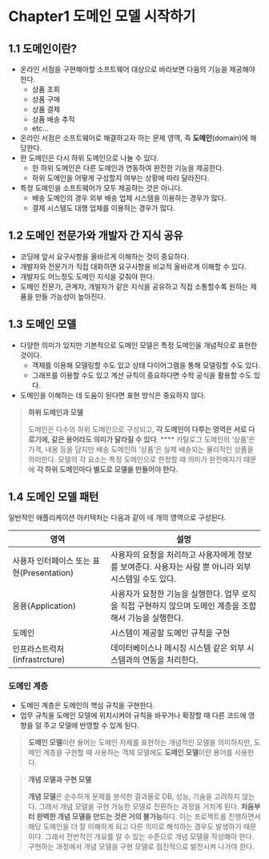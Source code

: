 # Chapter1 도메인 모델 시작하기

## 1.1 도메인이란?

- 온라인 서점을 구현해야할 소프트웨어 대상으로 바라보면 다음의 기능을 제공해야 한다.
    - 상품 조회
    - 상품 구매
    - 상품 결제
    - 상품 배송 추적
    - etc…
- 온라인 서점은 소프트웨어로 해결하고자 하는 문제 영역, 즉 **도메인**(domain)에 해당한다.
- 한 도메인은 다시 하위 도메인으로 나눌 수 있다.
    - 한 하위 도메인은 다른 도메인과 연동하여 완전한 기능을 제공한다.
    - 하위 도메인을 어떻게 구성할지 여부는 상황에 따라 달라진다.
- 특정 도메인을 소프트웨어가 모두 제공하는 것은 아니다.
    - 배송 도메인의 경우 외부 배송 업체 시스템을 이용하는 경우가 많다.
    - 결제 시스템도 대행 업체를 이용하는 경우가 많다.

## 1.2 도메인 전문가와 개발자 간 지식 공유

- 코딩에 앞서 요구사항을 올바르게 이해하는 것이 중요하다.
- 개발자와 전문가가 직접 대화하면 요구사항을 비교적 올바르게 이해할 수 있다.
- 개발자도 어느정도 도메인 지식을 갖춰야 한다.
- 도메인 전문가, 관계자, 개발자가 같은 지식을 공유하고 직접 소통할수록 원하는 제품을 만들 가능성이 높아진다.

## 1.3 도메인 모델

- 다양한 의미가 있지만 기본적으로 도메인 모델은 특정 도메인을 개념적으로 표현한 것이다.
    - 객체를 이용해 모델링할 수도 있고 상태 다이어그램을 통해 모델링할 수도 있다.
    - 그래프를 이용할 수도 있고 계산 규칙이 중요하다면 수학 공식을 활용할 수도 있다.
- 도메인을 이해하는 데 도움이 된다면 표현 방식은 중요하지 않다.

> **하위 도메인과 모델**
> 
> 도메인은 다수의 하위 도메인으로 구성되고, **각 도메인이 다루는 영역은 서로 다르기에, 같은 용어라도 의미가 달라질 수 있다**. **** 카탈로그 도메인의 ‘상품’은 가격, 내용 등을 담지만 배송 도메인의 ‘상품’은 실제 배송되는 물리적인 상품을 의미한다. 모델의 각 요소는 특정 도메인으로 한정할 때 의미가 완전해지기 때문에 **각 하위 도메인마다 별도로 모델을 만들어야 한다.**
>

## 1.4 도메인 모델 패턴

일반적인 애플리케이션 아키텍처는 다음과 같이 네 개의 영역으로 구성된다.

| 영역 | 설멍 |
| --- | --- |
| 사용자 인터페이스 또는 표현(Presentation) | 사용자의 요청을 처리하고 사용자에게 정보를 보여준다. 사용자는 사람 뿐 아니라 외부 시스템일 수도 있다. |
| 응용(Application) | 사용자가 요청한 기능을 실행한다. 업무 로직을 직접 구현하지 않으며 도메인 계층을 조합해서 기능을 실행한다. |
| 도메인 | 시스템이 제공할 도메인 규칙을 구현 |
| 인프라스트럭처(infrastrcture) | 데이터베이스나 메시징 시스템 같은 외부 시스템과의 연동을 처리한다. |

### 도메인 계층

- 도메인 계층은 도메인의 핵심 규칙을 구현한다.
- 업무 규칙을 도메인 모델에 위치시켜야 규칙을 바꾸거나 확장할 때 다른 코드에 영향을 덜 주고 모델에 반영할 수 있게 된다.

> **도메인 모델**이란 용어는 도메인 자체를 표현하는 개념적인 모델을 의미하지만, 도메인 계층을 구현할 때 사용하는 객체 모델에도 **도메인 모델**이란 용어를 사용한다.
>

> **개념 모델과 구현 모델**
> 
> **개념 모델**은 순수하게 문제를 분석한 결과물로 DB, 성능, 기술을 고려하지 않는다. 그래서 개념 모델을 구현 가능한 모델로 전환하는 과정을 거치게 된다. **처음부터 완벽한 개념 모델을 만드는 것은 거의 불가능**하다. 이는 프로젝트를 진행하면서 해당 도메인을 더 잘 이해하게 되고 다른 의미로 해석하는 경우도 발생하기 때문이다. 그래서 전반적인 개요를 알 수 있는 수준으로 개념 모델을 작성해야 한다. 구현하는 과정에서 개념 모델을 구현 모델로 점진적으로 발전시켜 나가야 한다.
>